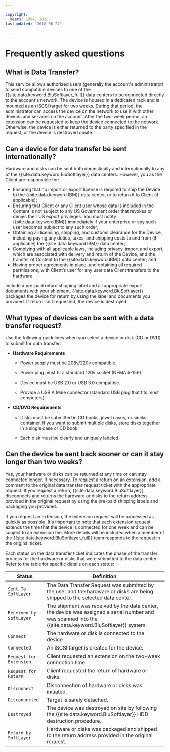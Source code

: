 ```yaml
---

copyright:
  years: 1994, 2018
lastupdated: "2018-06-27"

---
```



# Frequently asked questions

## What is Data Transfer?

This service allows authorized users (generally the account's administrator) to send compatible devices to one of the {{site.data.keyword.BluSoftlayer_full}} data centers to be connected directly to the account's network. The device is housed in a dedicated rack and is mounted as an iSCSI target for two weeks. During that period, the administrator can access the device on the network to use it with other devices and services on the account. After the two-week period, an extension can be requested to keep the device connected to the network. Otherwise, the device is either returned to the party specified in the request; or the device is destroyed onsite.

## Can a device for data transfer be sent internationally?

Hardware and disks can be sent both domestically and internationally to any of the {{site.data.keyword.BluSoftlayer}} data centers. However, you as the Client are responsible for:

- Ensuring that no import or export license is required to ship the Device to the {{site.data.keyword.IBM}} data center, or to return it to Client (if applicable);
- Ensuring that Client or any Client user whose data is included in the Content is not subject to any US Government order that revokes or denies their US export privileges. You must notify {{site.data.keyword.IBM}} immediately if your enterprise or any such user becomes subject to any such order;
- Obtaining all licensing, shipping, and customs clearance for the Device, including paying any duties, taxes, and shipping costs to and from (if applicable) the {{site.data.keyword.IBM}} data center;
- Complying with all applicable laws, including privacy, import and export, which are associated with delivery and return of the Device, and the transfer of Content to the {{site.data.keyword.IBM}} data center; and
- Having proper agreements in place, and obtaining all required permissions, with Client’s user for any user data Client transfers to the hardware.

Include a pre-paid return shipping label and all appropriate export documents with your shipment. {{site.data.keyword.BluSoftlayer}} packages the device for return by using the label and documents you provided. If return isn't requested, the device is destroyed.


## What types of devices can be sent with a data transfer request?
Use the following guidelines when you select a device or disk (CD or DVD) to submit for data transfer:

- **Hardware Requirements**

   - Power supply must be 208v/220v compatible.

   - Power plug must fit a standard 120v socket (NEMA 5-15P).

   - Device must be USB 2.0 or USB 3.0 compatible.

   - Provide a USB A Male connector (standard USB plug that fits most computers).

- **CD/DVD Requirements**

   - Disks must be submitted in CD books, jewel cases, or similar container. If you want to submit multiple disks, store disks together in a single case or CD book.

   - Each disk must be clearly and uniquely labeled.

## Can the device be sent back sooner or can it stay longer than two weeks?

Yes, your hardware or disks can be returned at any time or can stay connected longer, if necessary. To request a return on an extension, add a comment to the original data transfer request ticket with the appropriate request. If you request a return, {{site.data.keyword.BluSoftlayer}} disconnects and returns the hardware or disks to the return address provided in the original request by using the pre-paid shipping labels and packaging you provided.

If you request an extension, the extension request will be processed as quickly as possible. It's important to note that each extension request extends the time that the device is connected for one week and can be subject to an extension fee. More details will be included when a member of the {{site.data.keyword.BluSoftlayer_full}} team responds to the request in the original ticket.

Each status on the data transfer ticket indicates the phase of the transfer process for the hardware or disks that were submitted to the data center. Refer to the table for specific details on each status:

|Status 	| Definition |
|---------| -----------|
|`Sent To SoftLayer` |The Data Transfer Request was submitted by the user and the hardware or disks are being shipped to the selected data center.|
|`Received by SoftLayer` |	The shipment was received by the data center, the device was assigned a serial number and was scanned into the {{site.data.keyword.BluSoftlayer}} system.|
|`Connect` |	The hardware or disk is connected to the device.|
|`Connected` |	An iSCSI target is created for the device.|
|`Request for Extension` | Client requested an extension on the two-week connection time.|
|`Request for Return` | Client requested the return of hardware or disks.|
|`Disconnect` |	Disconnection of hardware or disks was initiated.|
|`Disconnected` |	Target is safely detached.|
|`Destroyed` | The device was destroyed on site by following the {{site.data.keyword.BluSoftlayer}} HDD destruction procedure.|
|`Return by SoftLayer` |	Hardware or disks was packaged and shipped to the return address provided in the original request.|
